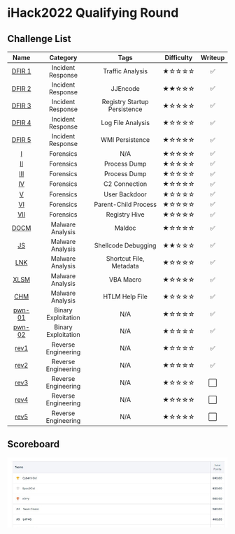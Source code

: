 # iHack2022 Qualifying Round

## Challenge List
| Name                    | Category          | Tags                         | Difficulty  | Writeup  |
|:-----------------------:|:-----------------:|:----------------------------:|:-----------:|:--------:|
| [DFIR 1](DFIR/DFIR%201) | Incident Response | Traffic Analysis             | ★☆☆☆☆    | ✅       |
| [DFIR 2](DFIR/DFIR%202) | Incident Response | JJEncode                     | ★★☆☆☆    | ✅       |
| [DFIR 3](DFIR/DFIR%203) | Incident Response | Registry Startup Persistence | ★☆☆☆☆    | ✅       |
| [DFIR 4](DFIR/DFIR%204) | Incident Response | Log File Analysis            | ★☆☆☆☆    | ✅       |
| [DFIR 5](DFIR/DFIR%205) | Incident Response | WMI Persistence              | ★☆☆☆☆    | ✅       |
| [I](forensics)          | Forensics         | N/A                          | ★☆☆☆☆    | ✅       |
| [II](forensics)         | Forensics         | Process Dump                 | ★☆☆☆☆    | ✅       |
| [III](forensics)        | Forensics         | Process Dump                 | ★☆☆☆☆    | ✅       |
| [IV](forensics)         | Forensics         | C2 Connection                | ★☆☆☆☆    | ✅       |
| [V](forensics)          | Forensics         | User Backdoor                | ★☆☆☆☆    | ✅       |
| [VI](forensics)         | Forensics         | Parent-Child Process         | ★☆☆☆☆    | ✅       |
| [VII](forensics)        | Forensics         | Registry Hive                | ★☆☆☆☆    | ✅       |
| [DOCM](malware/DOCM)    | Malware Analysis  | Maldoc                       | ★☆☆☆☆    | ✅       |
| [JS](malware/JS)        | Malware Analysis  | Shellcode Debugging          | ★★☆☆☆    | ✅       |
| [LNK](malware/LNK)      | Malware Analysis  | Shortcut File, Metadata      | ★☆☆☆☆    | ✅       |
| [XLSM](malware/XLSM)    | Malware Analysis  | VBA Macro                    | ★☆☆☆☆    | ✅       |
| [CHM](malware/CHM)      | Malware Analysis  | HTLM Help File               | ★☆☆☆☆    | ✅       |
| [pwn-01](pwn/pwn-01)    | Binary Exploitation | N/A                        | ★☆☆☆☆    | ✅       |
| [pwn-02](pwn/pwn-02)    | Binary Exploitation | N/A                        | ★☆☆☆☆    | ✅       |
| [rev1](rev/rev1)        | Reverse Engineering | N/A                        | ★☆☆☆☆    | ✅       |
| [rev2](rev/rev2)        | Reverse Engineering | N/A                        | ★☆☆☆☆    | ✅       |
| [rev3](rev/rev3)        | Reverse Engineering | N/A                        | ★☆☆☆☆    | ⬜       |
| [rev4](rev/rev4)        | Reverse Engineering | N/A                        | ★☆☆☆☆    | ⬜       |
| [rev5](rev/rev5)        | Reverse Engineering | N/A                        | ★☆☆☆☆    | ⬜       |

## Scoreboard
![Scoreboard](./Scoreboard.png)
